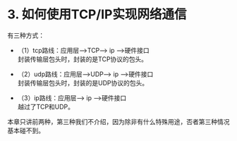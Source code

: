 # 3. 如何使用TCP/IP实现网络通信

有三种方式：

+ （1）tcp路线：应用层——>TCP——> ip ——>硬件接口  
  封装传输层包头时，封装的是TCP协议的包头。

+ （2）udp路线：应用层——>UDP——> ip ——>硬件接口  
  封装传输层包头时，封装的是UDP协议的包头。

+ （3）ip路线：应用层——> ip ——>硬件接口  
		越过了TCP和UDP。

本章只讲前两种，第三种我们不介绍，因为除非有什么特殊用途，否者第三种情况基本碰不到。


